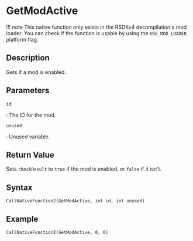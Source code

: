 # GetModActive

!!! note
    This native function only exists in the RSDKv4 decompilation's mod loader. You can check if the function is usable by using the `USE_MOD_LOADER` platform flag.

## Description
Gets if a mod is enabled.

## Parameters
`id`

:   The ID for the mod.

`unused`

:   Unused variable.

## Return Value
Sets `checkResult` to `true` if the mod is enabled, or `false` if it isn't.

## Syntax
```
CallNativeFunction2(GetModActive, int id, int unused)
```

## Example
```
CallNativeFunction2(GetModActive, 0, 0)
```
